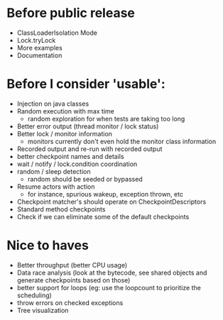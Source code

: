 # Before public release
- ClassLoaderIsolation Mode
- Lock.tryLock
- More examples
- Documentation

# Before I consider 'usable':
- Injection on java classes
- Random execution with max time 
  - random exploration for when tests are taking too long
- Better error output (thread monitor / lock status)
- Better lock / monitor information
  - monitors currently don't even hold the monitor class information
- Recorded output and re-run with recorded output
- better checkpoint names and details 
- wait / notify / lock.condition coordination
- random / sleep detection
  - random should be seeded or bypassed 
- Resume actors with action
  - for instance, spurious wakeup, exception thrown, etc
- Checkpoint matcher's should operate on CheckpointDescriptors
- Standard method checkpoints
- Check if we can eliminate some of the default checkpoints

# Nice to haves

- Better throughput (better CPU usage) 
- Data race analysis (look at the bytecode, see shared objects and generate checkpoints based on those)
- better support for loops (eg: use the loopcount to prioritize the scheduling)
- throw errors on checked exceptions 
- Tree visualization 